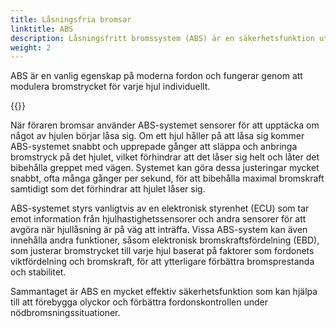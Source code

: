 ```yaml
---
title: Låsningsfria bromsar
linktitle: ABS
description: Låsningsfritt bromssystem (ABS) är en säkerhetsfunktion utformad för att förhindra att ett fordons hjul låser sig under bromsning, vilket kan få fordonet att sladda och tappa kontrollen.
weight: 2
---
```

<!-- markdownlint-disable MD033 -->
ABS är en vanlig egenskap på moderna fordon och fungerar genom att modulera bromstrycket för varje hjul individuellt.

{{<evkxdisplayaddarticle />}}

När föraren bromsar använder ABS-systemet sensorer för att upptäcka om något av hjulen börjar låsa sig. Om ett hjul håller på att låsa sig kommer ABS-systemet snabbt och upprepade gånger att släppa och anbringa bromstryck på det hjulet, vilket förhindrar att det låser sig helt och låter det bibehålla greppet med vägen. Systemet kan göra dessa justeringar mycket snabbt, ofta många gånger per sekund, för att bibehålla maximal bromskraft samtidigt som det förhindrar att hjulet låser sig.

ABS-systemet styrs vanligtvis av en elektronisk styrenhet (ECU) som tar emot information från hjulhastighetssensorer och andra sensorer för att avgöra när hjullåsning är på väg att inträffa. Vissa ABS-system kan även innehålla andra funktioner, såsom elektronisk bromskraftsfördelning (EBD), som justerar bromstrycket till varje hjul baserat på faktorer som fordonets viktfördelning och bromskraft, för att ytterligare förbättra bromsprestanda och stabilitet.

Sammantaget är ABS en mycket effektiv säkerhetsfunktion som kan hjälpa till att förebygga olyckor och förbättra fordonskontrollen under nödbromsningssituationer.
 